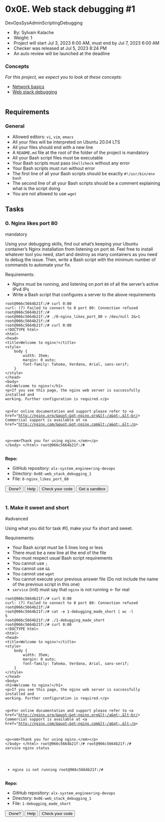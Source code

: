<h1>0x0E. Web stack debugging #1</h1>
<div>
    <div>DevOpsSysAdminScriptingDebugging</div>
</div>
<div>
    <ul>
        <li>&nbsp;By:&nbsp;Sylvain Kalache</li>
        <li>&nbsp;Weight:&nbsp;1</li>
        <li>&nbsp;Project will start&nbsp;<span title="">Jul 3, 2023 6:00 AM</span>, must end by&nbsp;<span title="">Jul 7, 2023 6:00 AM</span></li>
        <li>&nbsp;Checker&nbsp;was&nbsp;released at&nbsp;<span title="">Jul 5, 2023 8:24 PM</span></li>
        <li>&nbsp;An auto review will be launched at the deadline</li>
    </ul>
</div>
<div>
    <div>
        <h3>Concepts</h3>
    </div>
    <div>
        <p><em>For this project, we expect you to look at these concepts:</em></p>
        <ul>
            <li><a href="https://intranet.alxswe.com/concepts/33">Network basics</a></li>
            <li><a href="https://intranet.alxswe.com/concepts/68">Web stack debugging</a></li>
        </ul>
    </div>
</div>
<div>
    <div>
        <p><img src="https://s3.amazonaws.com/intranet-projects-files/holbertonschool-sysadmin_devops/271/B4eeypV.jpg" alt=""></p>
        <h2>Requirements</h2>
        <h3>General</h3>
        <ul>
            <li>Allowed editors:&nbsp;<code>vi</code>,&nbsp;<code>vim</code>,&nbsp;<code>emacs</code></li>
            <li>All your files will be interpreted on Ubuntu 20.04 LTS</li>
            <li>All your files should end with a new line</li>
            <li>A&nbsp;<code>README.md</code> file at the root of the folder of the project is mandatory</li>
            <li>All your Bash script files must be executable</li>
            <li>Your Bash scripts must pass&nbsp;<code>Shellcheck</code> without any error</li>
            <li>Your Bash scripts must run without error</li>
            <li>The first line of all your Bash scripts should be exactly&nbsp;<code>#!/usr/bin/env bash</code></li>
            <li>The second line of all your Bash scripts should be a comment explaining what is the script doing</li>
            <li>You are not allowed to use&nbsp;<code>wget</code></li>
        </ul>
    </div>
</div>
<h2>Tasks</h2>
<div>
    <div>
        <div>
            <h3>0. Nginx likes port 80</h3>
            <div>mandatory</div>
        </div>
        <div>
            <p>Using your debugging skills, find out what&rsquo;s keeping your Ubuntu container&rsquo;s Nginx installation from listening on port&nbsp;<code>80</code>. Feel free to install whatever tool you need, start and destroy as many containers as you need to debug the issue. Then, write a Bash script with the minimum number of commands to automate your fix.</p>
            <p>Requirements:</p>
            <ul>
                <li>Nginx must be running, and listening on port&nbsp;<code>80</code> of all the server&rsquo;s active IPv4 IPs</li>
                <li>Write a Bash script that configures a server to the above requirements</li>
            </ul>
            <pre><code>root@966c5664b21f:/# curl 0:80
curl: (7) Failed to connect to 0 port 80: Connection refused
root@966c5664b21f:/#
root@966c5664b21f:/# ./0-nginx_likes_port_80 &gt; /dev/null 2&amp;&gt;1
root@966c5664b21f:/#
root@966c5664b21f:/# curl 0:80
&lt;!DOCTYPE html&gt;
&lt;html&gt;
&lt;head&gt;
&lt;title&gt;Welcome to nginx!&lt;/title&gt;
&lt;style&gt;
    body {
        width: 35em;
        margin: 0 auto;
        font-family: Tahoma, Verdana, Arial, sans-serif;
    }
&lt;/style&gt;
&lt;/head&gt;
&lt;body&gt;
&lt;h1&gt;Welcome to nginx!&lt;/h1&gt;
&lt;p&gt;If you see this page, the nginx web server is successfully installed and
working. Further configuration is required.&lt;/p&gt;

&lt;p&gt;For online documentation and support please refer to
&lt;a href=&quot;http://nginx.org/&quot;&gt;nginx.org&lt;/a&gt;.&lt;br/&gt;
Commercial support is available at
&lt;a href=&quot;http://nginx.com/&quot;&gt;nginx.com&lt;/a&gt;.&lt;/p&gt;

&lt;p&gt;&lt;em&gt;Thank you for using nginx.&lt;/em&gt;&lt;/p&gt;
&lt;/body&gt;
&lt;/html&gt;
root@966c5664b21f:/#
</code></pre>
        </div>
        <div>
            <div>
                <p><strong>Repo:</strong></p>
                <ul>
                    <li>GitHub repository:&nbsp;<code>alx-system_engineering-devops</code></li>
                    <li>Directory:&nbsp;<code>0x0E-web_stack_debugging_1</code></li>
                    <li>File:&nbsp;<code>0-nginx_likes_port_80</code></li>
                </ul>
            </div>
        </div>
        <div>
            <div>
                <div><button>&nbsp;Done?</button> <button>Help</button> <button>Check your code</button> <button>Get a sandbox</button></div>
                <div><br></div>
            </div>
        </div>
    </div>
</div>
<div>
    <div>
        <div>
            <h3>1. Make it sweet and short</h3>
            <div>#advanced</div>
        </div>
        <div>
            <p>Using what you did for task #0, make your fix short and sweet.</p>
            <p>Requirements:</p>
            <ul>
                <li>Your Bash script must be 5 lines long or less</li>
                <li>There must be a new line at the end of the file</li>
                <li>You must respect usual Bash script requirements</li>
                <li>You cannot use&nbsp;<code>;</code></li>
                <li>You cannot use&nbsp;<code>&amp;&amp;</code></li>
                <li>You cannot use&nbsp;<code>wget</code></li>
                <li>You cannot execute your previous answer file (Do not include the name of the previous script in this one)</li>
                <li><code>service</code> (init) must say that&nbsp;<code>nginx</code> is not running &larr; for real</li>
            </ul>
            <pre><code>root@966c5664b21f:/# curl 0:80
curl: (7) Failed to connect to 0 port 80: Connection refused
root@966c5664b21f:/#
root@966c5664b21f:/# cat -e 1-debugging_made_short | wc -l
5
root@966c5664b21f:/# ./1-debugging_made_short
root@966c5664b21f:/# curl 0:80
&lt;!DOCTYPE html&gt;
&lt;html&gt;
&lt;head&gt;
&lt;title&gt;Welcome to nginx!&lt;/title&gt;
&lt;style&gt;
    body {
        width: 35em;
        margin: 0 auto;
        font-family: Tahoma, Verdana, Arial, sans-serif;
    }
&lt;/style&gt;
&lt;/head&gt;
&lt;body&gt;
&lt;h1&gt;Welcome to nginx!&lt;/h1&gt;
&lt;p&gt;If you see this page, the nginx web server is successfully installed and
working. Further configuration is required.&lt;/p&gt;

&lt;p&gt;For online documentation and support please refer to
&lt;a href=&quot;http://nginx.org/&quot;&gt;nginx.org&lt;/a&gt;.&lt;br/&gt;
Commercial support is available at
&lt;a href=&quot;http://nginx.com/&quot;&gt;nginx.com&lt;/a&gt;.&lt;/p&gt;

&lt;p&gt;&lt;em&gt;Thank you for using nginx.&lt;/em&gt;&lt;/p&gt;
&lt;/body&gt;
&lt;/html&gt;
root@966c5664b21f:/#
root@966c5664b21f:/# service nginx status
 * nginx is not running
root@966c5664b21f:/# 
</code></pre>
        </div>
        <div>
            <div>
                <p><strong>Repo:</strong></p>
                <ul>
                    <li>GitHub repository:&nbsp;<code>alx-system_engineering-devops</code></li>
                    <li>Directory:&nbsp;<code>0x0E-web_stack_debugging_1</code></li>
                    <li>File:&nbsp;<code>1-debugging_made_short</code></li>
                </ul>
            </div>
        </div>
        <div>
            <div>
                <div><button>&nbsp;Done?</button> <button>Help</button> <button>Check your code</button>&nbsp;</div>
            </div>
        </div>
    </div>
</div>